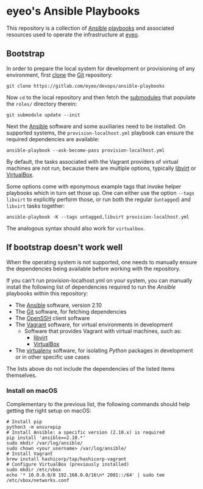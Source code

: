 # eyeo's Ansible Playbooks

This repository is a collection of [Ansible][ansible] [playbooks][playbook]
and associated resources used to operate the infrastructure at [eyeo][eyeo].

## Bootstrap

In order to prepare the local system for development or provisioning of any
environment, first [clone][clone] the [Git][git] repository:

    git clone https://gitlab.com/eyeo/devops/ansible-playbooks

Now `cd` to the local repository and then fetch the [submodules][submodule]
that populate the `roles/` directory therein:

    git submodule update --init

Next the [Ansible][ansible] software and some auxiliaries need to be
installed. On supported systems, the `provision-localhost.yml` playbook can
ensure the required dependencies are available:

    ansible-playbook --ask-become-pass provision-localhost.yml

By default, the tasks associated with the Vagrant providers of
virtual machines are not run, because there are multiple options,
typically [libvirt][libvirt] or [VirtualBox][virtualbox].

Some options come with eponymous example tags that invoke helper playbooks
which in turn set those up. One can either use the option `--tags
libvirt` to explicitly perform those, or run both the regular
(`untagged`) and `libvirt` tasks together:

    ansible-playbook -K --tags untagged,libvirt provision-localhost.yml

The analogous syntax should also work for `virtualbox`.

## If bootstrap doesn't work well

When the operating system is not supported, one needs to manually ensure the
dependencies being available before working with the repository.

If you can't run provision-localhost.yml on your system, you can manually
install the following list of dependencies required to run the *Ansible*
playbooks within this repository:

- The [Ansible][ansible] software, version 2.10
- The [Git][git] software, for fetching dependencies
- The [OpenSSH][openssh] client software
- The [Vagrant][vagrant] software, for virtual environments in development
  - Software that provides Vagrant with virtual machines, such as:
    - [libvirt][libvirt]
    - [VirtualBox][virtualbox]
- The [virtualenv][virtualenv] software, for isolating *Python* packages
  in development or in other specific use cases

The lists above do not include the dependencies of the listed items themselves.

### Install on macOS

Complementary to the previous list, the following commands should help getting
the right setup on macOS:

```shell
# Install pip
python3 -m ensurepip
# Install Ansible: a specific version (2.10.x) is required
pip install 'ansible==2.10.*'
sudo mkdir /var/log/ansible/
sudo chown <your_username> /var/log/ansible/
# Install Vagrant
brew install hashicorp/tap/hashicorp-vagrant
# Configure VirtualBox (previously installed)
sudo mkdir /etc/vbox
echo '* 10.0.0.0/8 192.168.0.0/16\n* 2001::/64' | sudo tee /etc/vbox/networks.conf
```

[ansible]:    https://docs.ansible.com/ansible/latest/index.html
[clone]:      https://git-scm.com/docs/git-clone
[eyeo]:       https://eyeo.com/
[git]:        https://git-scm.com/
[libvirt]:    https://libvirt.org/
[openssh]:    https://www.openssh.com/
[playbook]:   https://docs.ansible.com/ansible/latest/user_guide/playbooks.html
[python]:     https://www.python.org/
[submodule]:  https://git-scm.com/docs/git-submodule
[vagrant]:    https://www.vagrantup.com/
[virtualbox]: https://www.virtualbox.org/
[virtualenv]: https://virtualenv.pypa.io/
